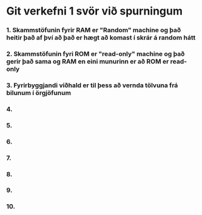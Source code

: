 # Git verkefni 1 svör við spurningum
### 1. Skammstöfunin fyrir RAM er "Random" machine og það heitir það af því að það er hægt að komast í skrár á random hátt

### 2. Skammstöfunin fyri ROM er "read-only" machine og það gerir það sama og RAM en eini munurinn er að ROM er read-only

### 3. Fyrirbyggjandi viðhald er til þess að vernda tölvuna frá bilunum í örgjöfunum

### 4.

### 5.

### 6.

### 7.

### 8.

### 9.

### 10.
